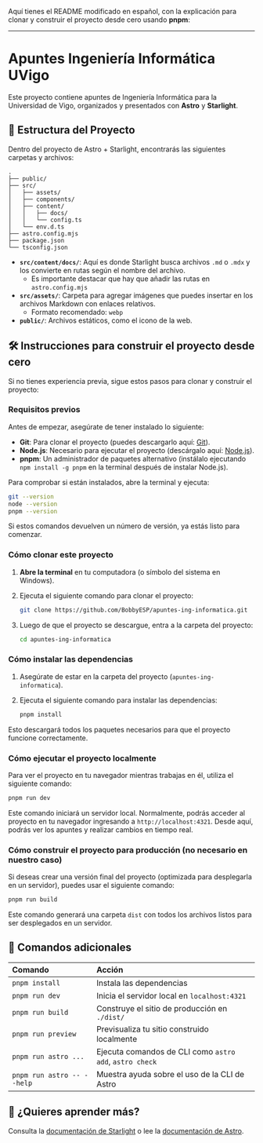 Aquí tienes el README modificado en español, con la explicación para clonar y construir el proyecto desde cero usando **pnpm**:

---

# Apuntes Ingeniería Informática UVigo

Este proyecto contiene apuntes de Ingeniería Informática para la Universidad de Vigo, organizados y presentados con **Astro** y **Starlight**.

## 🚀 Estructura del Proyecto

Dentro del proyecto de Astro + Starlight, encontrarás las siguientes carpetas y archivos:

```
.
├── public/
├── src/
│   ├── assets/
│   ├── components/
│   ├── content/
│   │   ├── docs/
│   │   └── config.ts
│   └── env.d.ts
├── astro.config.mjs
├── package.json
└── tsconfig.json
```

- **`src/content/docs/`**: Aquí es donde Starlight busca archivos `.md` o `.mdx` y los convierte en rutas según el nombre del archivo.
    * Es importante destacar que hay que añadir las rutas en `astro.config.mjs`
- **`src/assets/`**: Carpeta para agregar imágenes que puedes insertar en los archivos Markdown con enlaces relativos.
    * Formato recomendado: `webp`
- **`public/`**: Archivos estáticos, como el icono de la web.

## 🛠️ Instrucciones para construir el proyecto desde cero

Si no tienes experiencia previa, sigue estos pasos para clonar y construir el proyecto:

### Requisitos previos

Antes de empezar, asegúrate de tener instalado lo siguiente:

- **Git**: Para clonar el proyecto (puedes descargarlo aquí: [Git](https://git-scm.com/)).
- **Node.js**: Necesario para ejecutar el proyecto (descárgalo aquí: [Node.js](https://nodejs.org/)).
- **pnpm**: Un administrador de paquetes alternativo (instálalo ejecutando `npm install -g pnpm` en la terminal después de instalar Node.js).

Para comprobar si están instalados, abre la terminal y ejecuta:

```bash
git --version
node --version
pnpm --version
```

Si estos comandos devuelven un número de versión, ya estás listo para comenzar.

### Cómo clonar este proyecto

1. **Abre la terminal** en tu computadora (o símbolo del sistema en Windows).
2. Ejecuta el siguiente comando para clonar el proyecto:

   ```bash
   git clone https://github.com/BobbyESP/apuntes-ing-informatica.git
   ```

3. Luego de que el proyecto se descargue, entra a la carpeta del proyecto:

   ```bash
   cd apuntes-ing-informatica
   ```

### Cómo instalar las dependencias

1. Asegúrate de estar en la carpeta del proyecto (`apuntes-ing-informatica`).
2. Ejecuta el siguiente comando para instalar las dependencias:

   ```bash
   pnpm install
   ```

Esto descargará todos los paquetes necesarios para que el proyecto funcione correctamente.

### Cómo ejecutar el proyecto localmente

Para ver el proyecto en tu navegador mientras trabajas en él, utiliza el siguiente comando:

```bash
pnpm run dev
```

Este comando iniciará un servidor local. Normalmente, podrás acceder al proyecto en tu navegador ingresando a `http://localhost:4321`. Desde aquí, podrás ver los apuntes y realizar cambios en tiempo real.

### Cómo construir el proyecto para producción (no necesario en nuestro caso)

Si deseas crear una versión final del proyecto (optimizada para desplegarla en un servidor), puedes usar el siguiente comando:

```bash
pnpm run build
```

Este comando generará una carpeta `dist` con todos los archivos listos para ser desplegados en un servidor.

## 🧞 Comandos adicionales

| Comando                    | Acción                                                  |
| :------------------------- | :------------------------------------------------------ |
| `pnpm install`             | Instala las dependencias                                |
| `pnpm run dev`             | Inicia el servidor local en `localhost:4321`            |
| `pnpm run build`           | Construye el sitio de producción en `./dist/`           |
| `pnpm run preview`         | Previsualiza tu sitio construido localmente             |
| `pnpm run astro ...`       | Ejecuta comandos de CLI como `astro add`, `astro check` |
| `pnpm run astro -- --help` | Muestra ayuda sobre el uso de la CLI de Astro           |

## 👀 ¿Quieres aprender más?

Consulta la [documentación de Starlight](https://starlight.astro.build/) o lee la [documentación de Astro](https://docs.astro.build).
